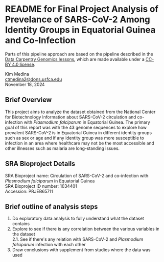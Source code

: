 # README for Final Project Analysis of Prevelance of SARS-CoV-2 Among Identity Groups in Equatorial Guinea and Co-Infection

Parts of this pipeline approach are based on the pipeline described in the [Data Carpentry Genomics lessons](https://datacarpentry.org/genomics-workshop/), which are made available under a [CC-BY 4.0 license](https://creativecommons.org/licenses/by/4.0/).

Kim Medina  
ctmedina2@dons.usfca.edu  
November 18, 2024

## Brief Overview

This project aims to analyze the dataset obtained from the National Center for Biotechnology Information about SARS-CoV-2 circulation and co-infection with *Plasmodium falciparum* in Equatorial Guinea. The primary goal of this report was with the 43 genome sequences to explore how prevalent SARS-CoV-2 is in Equatorial Guinea in different identity groups such as sex or age and if any identity group was more susceptible to infection in an area where healthcare may not be the most accessible and other illnesses such as malaria are long-standing issues. 

## SRA Bioproject Details

SRA Bioproject name: Circulation of SARS-CoV-2 and co-infection with *Plasmodium falciparum* in Equatorial Guinea  
SRA Bioproject ID number: 1034401  
Accession: PRJEB65711

## Brief outline of analysis steps
1. Do exploratory data analysis to fully understand what the dataset contains
2. Explore to see if there is any correlation between the various variables in the dataset  
  2.1. See if there's any relation with SARS-CoV-2 and *Plasmodium falciparum* infection with each   other
3. Draw conclusions with supplement from studies where the data was used

